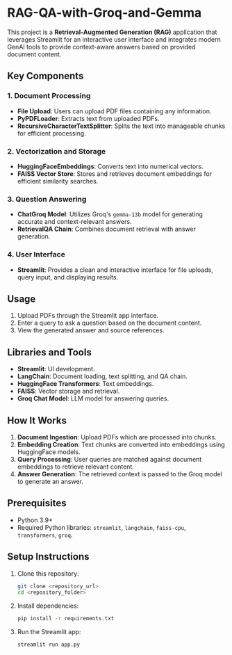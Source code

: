 # RAG-QA-with-Groq-and-Gemma

This project is a **Retrieval-Augmented Generation (RAG)** application that leverages Streamlit for an interactive user interface and integrates modern GenAI tools to provide context-aware answers based on provided document content.

## Key Components

### 1. **Document Processing**

- **File Upload**: Users can upload PDF files containing any information.
- **PyPDFLoader**: Extracts text from uploaded PDFs.
- **RecursiveCharacterTextSplitter**: Splits the text into manageable chunks for efficient processing.

### 2. **Vectorization and Storage**

- **HuggingFaceEmbeddings**: Converts text into numerical vectors.
- **FAISS Vector Store**: Stores and retrieves document embeddings for efficient similarity searches.

### 3. **Question Answering**

- **ChatGroq Model**: Utilizes Groq's `gemma-13b` model for generating accurate and context-relevant answers.
- **RetrievalQA Chain**: Combines document retrieval with answer generation.

### 4. **User Interface**

- **Streamlit**: Provides a clean and interactive interface for file uploads, query input, and displaying results.

## Usage

1. Upload PDFs through the Streamlit app interface.
2. Enter a query to ask a question based on the document content.
3. View the generated answer and source references.

## Libraries and Tools

- **Streamlit**: UI development.
- **LangChain**: Document loading, text splitting, and QA chain.
- **HuggingFace Transformers**: Text embeddings.
- **FAISS**: Vector storage and retrieval.
- **Groq Chat Model**: LLM model for answering queries.

## How It Works

1. **Document Ingestion**: Upload PDFs which are processed into chunks.
2. **Embedding Creation**: Text chunks are converted into embeddings using HuggingFace models.
3. **Query Processing**: User queries are matched against document embeddings to retrieve relevant content.
4. **Answer Generation**: The retrieved context is passed to the Groq model to generate an answer.

## Prerequisites

- Python 3.9+
- Required Python libraries: `streamlit`, `langchain`, `faiss-cpu`, `transformers`, `groq`.

## Setup Instructions

1. Clone this repository:
   ```bash
   git clone <repository_url>
   cd <repository_folder>
   ```
2. Install dependencies:
   ```bash
   pip install -r requirements.txt
   ```
3. Run the Streamlit app:
   ```bash
   streamlit run app.py
   ```



